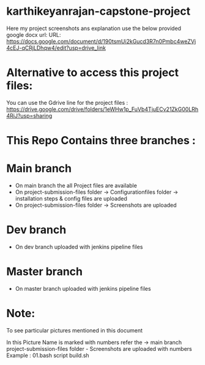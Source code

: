 # karthikeyanrajan-capstone-project
Here my project screenshots ans explanation use the below provided google docx url:
URL: https://docs.google.com/document/d/190tsmUi2kGucd3R7n0Pmbc4weZVj4cEJ-qCRjLDhqw4/edit?usp=drive_link

# Alternative to access this project files:
You can use the Gdrive line for the project files : https://drive.google.com/drive/folders/1eWHw1p_FuVb4TjuECv21ZkG00LRh4RiJ?usp=sharing

# This Repo Contains three branches :

# Main branch
  * On main branch the all Project files are available
  * On project-submission-files folder -> Configurationfiles folder -> installation steps & config files are uploaded
  * On project-submission-files folder -> Screenshots are uploaded

# Dev branch
  * On dev branch uploaded with jenkins pipeline files 

# Master branch
  * On master branch uploaded with jenkins pipeline files

# Note:
To see particular pictures mentioned in this document

In this Picture Name is marked with numbers refer the → main branch project-submission-files folder - Screenshots are uploaded with numbers 
Example : 01.bash script build.sh

